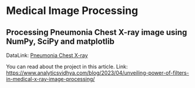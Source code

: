 # Medical Image Processing

## Processing Pneumonia Chest X-ray image using NumPy, SciPy and matplotlib

DataLink: [Pneumonia Chest X-ray](https://www.kaggle.com/datasets/pcbreviglieri/pneumonia-xray-images)

You can read about the project in this article.
Link: https://www.analyticsvidhya.com/blog/2023/04/unveiling-power-of-filters-in-medical-x-ray-image-processing/
